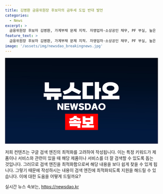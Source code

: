 ```yaml
---
title: 김병환 금융위원장 후보자의 금투세 도입 반대 발언
categories:
  - News
excerpt: >
  금융위원장 후보자 김병환, 가계부채 문제 지적. 자영업자·소상공인 채무, PF 부실, 높은 부채 레버리지 등 4가지 리스크 지적. 부채 의존 문제로 경제·금융 위험 높아지며, 다른 자금조달 방식 모색 필요 강조. 금투세 폐지 주장. 5일 인사청문회에 출근, 발표. (150자)
feature_text: >
  금융위원장 후보자 김병환, 가계부채 문제 지적. 자영업자·소상공인 채무, PF 부실, 높은 부채 레버리지 등 4가지 리스크 지적. 부채 의존 문제로 경제·금융 위험 높아지며, 다른 자금조달 방식 모색 필요 강조. 금투세 폐지 주장. 5일 인사청문회에 출근, 발표. (150자)
image: '/assets/img/newsdao_breakingnews.jpg'
---
```


<p><img src="/assets/img/newsdao_breakingnews.jpg" alt="ranknews 속보" /></p>

<p>저희 컨텐츠는 구글 검색 엔진의 최적화를 고려하여 작성됩니다. 이는 특정 키워드가 제품이나 서비스와 관련이 있을 때 해당 제품이나 서비스를 더 잘 검색할 수 있도록 돕는 것입니다. 그러므로 검색 엔진을 최적화함으로써 해당 내용을 보다 쉽게 찾을 수 있게 됩니다. 그렇기 때문에 작성하시는 내용이 검색 엔진에 최적화되도록 지원을 해드릴 수 있습니다. 이에 대한 도움을 어떻게 드릴까요?</p>
실시간 뉴스 속보는, <a href="https://newsdao.kr" rel="dofollow">https://newsdao.kr</a>


